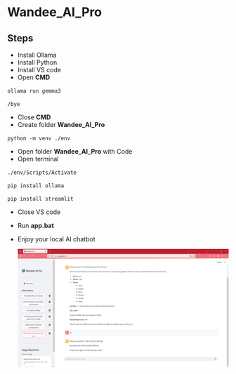 # Wandee_AI_Pro
## Steps
* Install Ollama
* Install Python
* Install VS code
* Open **CMD**
```
ollama run gemma3
```
```
/bye
```
* Close **CMD**
* Create folder **Wandee_AI_Pro**
```
python -m venv ./env
```
* Open folder **Wandee_AI_Pro** with Code
* Open terminal
```
./env/Scripts/Activate
```
```
pip install ollama
```
```
pip install streamlit
```
* Close VS code
* Run **app.bat**
* Enjoy your local AI chatbot

    ![App Screenshot](/wandee_ai_pro.png)
